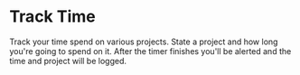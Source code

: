 Track Time
==========

Track your time spend on various projects.
State a project and how long you're going to spend on it. 
After the timer finishes you'll be alerted and the time and project will be logged.

